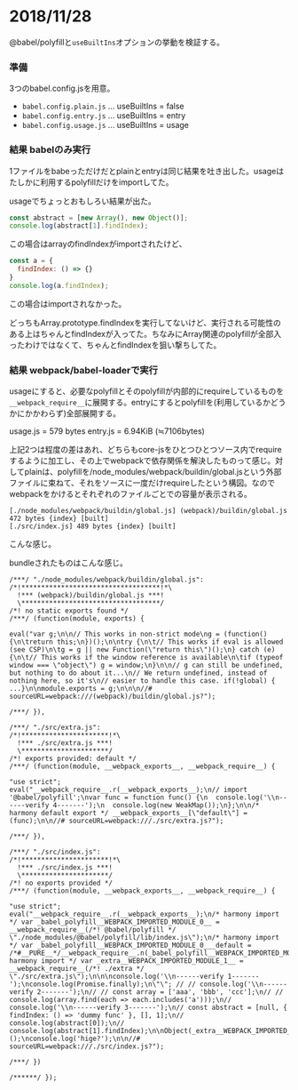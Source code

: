 # 2018/11/28

@babel/polyfillと`useBuiltIns`オプションの挙動を検証する。

### 準備
3つのbabel.config.jsを用意。

* `babel.config.plain.js` ... useBuiltIns = false
* `babel.config.entry.js` ... useBuiltIns = entry
* `babel.config.usage.js` ... useBuiltIns = usage

### 結果 babelのみ実行

1ファイルをbabeっただけだとplainとentryは同じ結果を吐き出した。usageはたしかに利用するpolyfillだけをimportしてた。

usageでちょっとおもしろい結果が出た。
```js
const abstract = [new Array(), new Object()];
console.log(abstract[1].findIndex);
```
この場合はarrayのfindIndexがimportされたけど、

```js
const a = {
  findIndex: () => {}
}
console.log(a.findIndex);
```
この場合はimportされなかった。

どっちもArray.prototype.findIndexを実行してないけど、実行される可能性のある上はちゃんとfindIndexが入ってた。ちなみにArray関連のpolyfillが全部入ったわけではなくて、ちゃんとfindIndexを狙い撃ちしてた。

### 結果 webpack/babel-loaderで実行

usageにすると、必要なpolyfillとそのpolyfillが内部的にrequireしているものを`__webpack_require__`に展開する。entryにするとpolyfillを(利用しているかどうかにかかわらず)全部展開する。

usage.js = 579 bytes
entry.js = 6.94KiB (≒7106bytes)

上記2つは程度の差はあれ、どちらもcore-jsをひとつひとつソース内でrequireするように加工し、その上でwebpackで依存関係を解決したものって感じ。対してplainは、polyfillを/node_modules/webpack/buildin/global.jsという外部ファイルに束ねて、それをソースに一度だけrequireしたという構図。なのでwebpackをかけるとそれぞれのファイルごとでの容量が表示される。

```
[./node_modules/webpack/buildin/global.js] (webpack)/buildin/global.js 472 bytes {index} [built]
[./src/index.js] 489 bytes {index} [built]
```
こんな感じ。

bundleされたものはこんな感じ。

```
/***/ "./node_modules/webpack/buildin/global.js":
/*!***********************************!*\
  !*** (webpack)/buildin/global.js ***!
  \***********************************/
/*! no static exports found */
/***/ (function(module, exports) {

eval("var g;\n\n// This works in non-strict mode\ng = (function() {\n\treturn this;\n})();\n\ntry {\n\t// This works if eval is allowed (see CSP)\n\tg = g || new Function(\"return this\")();\n} catch (e) {\n\t// This works if the window reference is available\n\tif (typeof window === \"object\") g = window;\n}\n\n// g can still be undefined, but nothing to do about it...\n// We return undefined, instead of nothing here, so it's\n// easier to handle this case. if(!global) { ...}\n\nmodule.exports = g;\n\n\n//# sourceURL=webpack:///(webpack)/buildin/global.js?");

/***/ }),

/***/ "./src/extra.js":
/*!**********************!*\
  !*** ./src/extra.js ***!
  \**********************/
/*! exports provided: default */
/***/ (function(module, __webpack_exports__, __webpack_require__) {

"use strict";
eval("__webpack_require__.r(__webpack_exports__);\n// import '@babel/polyfill';\nvar func = function func() {\n  console.log('\\n------verify 4-------');\n  console.log(new WeakMap());\n};\n\n/* harmony default export */ __webpack_exports__[\"default\"] = (func);\n\n//# sourceURL=webpack:///./src/extra.js?");

/***/ }),

/***/ "./src/index.js":
/*!**********************!*\
  !*** ./src/index.js ***!
  \**********************/
/*! no exports provided */
/***/ (function(module, __webpack_exports__, __webpack_require__) {

"use strict";
eval("__webpack_require__.r(__webpack_exports__);\n/* harmony import */ var _babel_polyfill__WEBPACK_IMPORTED_MODULE_0__ = __webpack_require__(/*! @babel/polyfill */ \"./node_modules/@babel/polyfill/lib/index.js\");\n/* harmony import */ var _babel_polyfill__WEBPACK_IMPORTED_MODULE_0___default = /*#__PURE__*/__webpack_require__.n(_babel_polyfill__WEBPACK_IMPORTED_MODULE_0__);\n/* harmony import */ var _extra__WEBPACK_IMPORTED_MODULE_1__ = __webpack_require__(/*! ./extra */ \"./src/extra.js\");\n\n\nconsole.log('\\n------verify 1-------');\nconsole.log(Promise.finally);\n\"\"; // // console.log('\\n------verify 2-------');\n// // const array = ['aaa', 'bbb', 'ccc'];\n// // console.log(array.find(each => each.includes('a')));\n// console.log('\\n------verify 3-------');\n// const abstract = [null, { findIndex: () => 'dummy func' }, [], 1];\n// console.log(abstract[0]);\n// console.log(abstract[1].findIndex);\n\nObject(_extra__WEBPACK_IMPORTED_MODULE_1__[\"default\"])();\nconsole.log('hige?');\n\n//# sourceURL=webpack:///./src/index.js?");

/***/ })

/******/ });
```

